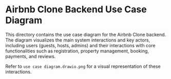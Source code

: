 # Airbnb Clone Backend Use Case Diagram

This directory contains the use case diagram for the Airbnb Clone backend. The diagram visualizes the main system interactions and key actors, including users (guests, hosts, admins) and their interactions with core functionalities such as registration, property management, booking, payments, and reviews.

Refer to `use case diagram.drawio.png` for a visual representation of these interactions.

